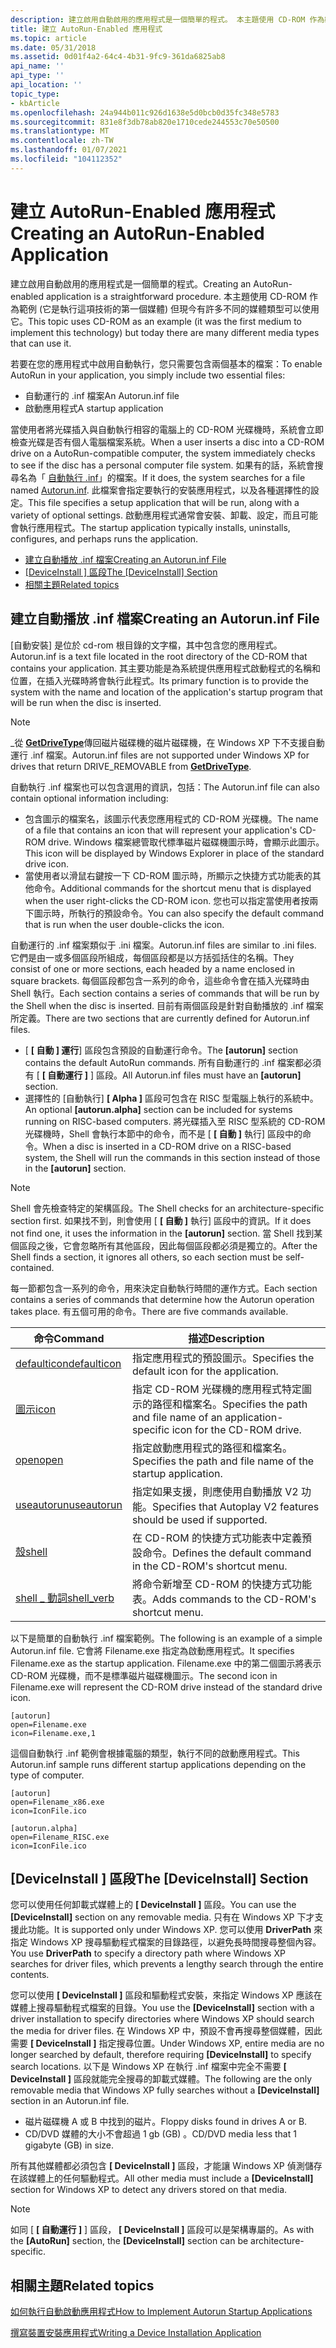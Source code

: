 ```yaml
---
description: 建立啟用自動啟用的應用程式是一個簡單的程式。 本主題使用 CD-ROM 作為範例 (它是執行這項技術的第一個媒體) 但現今有許多不同的媒體類型可以使用它。
title: 建立 AutoRun-Enabled 應用程式
ms.topic: article
ms.date: 05/31/2018
ms.assetid: 0d01f4a2-64c4-4b31-9fc9-361da6825ab8
api_name: ''
api_type: ''
api_location: ''
topic_type:
- kbArticle
ms.openlocfilehash: 24a944b011c926d1638e5d0bcb0d35fc348e5783
ms.sourcegitcommit: 831e8f3db78ab820e1710cede244553c70e50500
ms.translationtype: MT
ms.contentlocale: zh-TW
ms.lasthandoff: 01/07/2021
ms.locfileid: "104112352"
---
```

# <a name="creating-an-autorun-enabled-application"></a><span data-ttu-id="0e67b-104">建立 AutoRun-Enabled 應用程式</span><span class="sxs-lookup"><span data-stu-id="0e67b-104">Creating an AutoRun-Enabled Application</span></span>

<span data-ttu-id="0e67b-105">建立啟用自動啟用的應用程式是一個簡單的程式。</span><span class="sxs-lookup"><span data-stu-id="0e67b-105">Creating an AutoRun-enabled application is a straightforward procedure.</span></span> <span data-ttu-id="0e67b-106">本主題使用 CD-ROM 作為範例 (它是執行這項技術的第一個媒體) 但現今有許多不同的媒體類型可以使用它。</span><span class="sxs-lookup"><span data-stu-id="0e67b-106">This topic uses CD-ROM as an example (it was the first medium to implement this technology) but today there are many different media types that can use it.</span></span>

<span data-ttu-id="0e67b-107">若要在您的應用程式中啟用自動執行，您只需要包含兩個基本的檔案：</span><span class="sxs-lookup"><span data-stu-id="0e67b-107">To enable AutoRun in your application, you simply include two essential files:</span></span>

-   <span data-ttu-id="0e67b-108">自動運行的 .inf 檔案</span><span class="sxs-lookup"><span data-stu-id="0e67b-108">An Autorun.inf file</span></span>
-   <span data-ttu-id="0e67b-109">啟動應用程式</span><span class="sxs-lookup"><span data-stu-id="0e67b-109">A startup application</span></span>

<span data-ttu-id="0e67b-110">當使用者將光碟插入與自動執行相容的電腦上的 CD-ROM 光碟機時，系統會立即檢查光碟是否有個人電腦檔案系統。</span><span class="sxs-lookup"><span data-stu-id="0e67b-110">When a user inserts a disc into a CD-ROM drive on a AutoRun-compatible computer, the system immediately checks to see if the disc has a personal computer file system.</span></span> <span data-ttu-id="0e67b-111">如果有的話，系統會搜尋名為「 [自動執行 .inf](#creating-an-autoruninf-file)」的檔案。</span><span class="sxs-lookup"><span data-stu-id="0e67b-111">If it does, the system searches for a file named [Autorun.inf](#creating-an-autoruninf-file).</span></span> <span data-ttu-id="0e67b-112">此檔案會指定要執行的安裝應用程式，以及各種選擇性的設定。</span><span class="sxs-lookup"><span data-stu-id="0e67b-112">This file specifies a setup application that will be run, along with a variety of optional settings.</span></span> <span data-ttu-id="0e67b-113">啟動應用程式通常會安裝、卸載、設定，而且可能會執行應用程式。</span><span class="sxs-lookup"><span data-stu-id="0e67b-113">The startup application typically installs, uninstalls, configures, and perhaps runs the application.</span></span>

-   [<span data-ttu-id="0e67b-114">建立自動播放 .inf 檔案</span><span class="sxs-lookup"><span data-stu-id="0e67b-114">Creating an Autorun.inf File</span></span>](#creating-an-autoruninf-file)
-   <span data-ttu-id="0e67b-115">[\[DeviceInstall \] 區段](#the-deviceinstall-section)</span><span class="sxs-lookup"><span data-stu-id="0e67b-115">[The \[DeviceInstall\] Section](#the-deviceinstall-section)</span></span>
-   [<span data-ttu-id="0e67b-116">相關主題</span><span class="sxs-lookup"><span data-stu-id="0e67b-116">Related topics</span></span>](#related-topics)

## <a name="creating-an-autoruninf-file"></a><span data-ttu-id="0e67b-117">建立自動播放 .inf 檔案</span><span class="sxs-lookup"><span data-stu-id="0e67b-117">Creating an Autorun.inf File</span></span>

<span data-ttu-id="0e67b-118">[自動安裝] 是位於 cd-rom 根目錄的文字檔，其中包含您的應用程式。</span><span class="sxs-lookup"><span data-stu-id="0e67b-118">Autorun.inf is a text file located in the root directory of the CD-ROM that contains your application.</span></span> <span data-ttu-id="0e67b-119">其主要功能是為系統提供應用程式啟動程式的名稱和位置，在插入光碟時將會執行此程式。</span><span class="sxs-lookup"><span data-stu-id="0e67b-119">Its primary function is to provide the system with the name and location of the application's startup program that will be run when the disc is inserted.</span></span>

> [!Note]  
> <span data-ttu-id="0e67b-120">\_從 [**GetDriveType**](/windows/win32/api/fileapi/nf-fileapi-getdrivetypea)傳回磁片磁碟機的磁片磁碟機，在 Windows XP 下不支援自動運行 .inf 檔案。</span><span class="sxs-lookup"><span data-stu-id="0e67b-120">Autorun.inf files are not supported under Windows XP for drives that return DRIVE\_REMOVABLE from [**GetDriveType**](/windows/win32/api/fileapi/nf-fileapi-getdrivetypea).</span></span>

 

<span data-ttu-id="0e67b-121">自動執行 .inf 檔案也可以包含選用的資訊，包括：</span><span class="sxs-lookup"><span data-stu-id="0e67b-121">The Autorun.inf file can also contain optional information including:</span></span>

-   <span data-ttu-id="0e67b-122">包含圖示的檔案名，該圖示代表您應用程式的 CD-ROM 光碟機。</span><span class="sxs-lookup"><span data-stu-id="0e67b-122">The name of a file that contains an icon that will represent your application's CD-ROM drive.</span></span> <span data-ttu-id="0e67b-123">Windows 檔案總管取代標準磁片磁碟機圖示時，會顯示此圖示。</span><span class="sxs-lookup"><span data-stu-id="0e67b-123">This icon will be displayed by Windows Explorer in place of the standard drive icon.</span></span>
-   <span data-ttu-id="0e67b-124">當使用者以滑鼠右鍵按一下 CD-ROM 圖示時，所顯示之快捷方式功能表的其他命令。</span><span class="sxs-lookup"><span data-stu-id="0e67b-124">Additional commands for the shortcut menu that is displayed when the user right-clicks the CD-ROM icon.</span></span> <span data-ttu-id="0e67b-125">您也可以指定當使用者按兩下圖示時，所執行的預設命令。</span><span class="sxs-lookup"><span data-stu-id="0e67b-125">You can also specify the default command that is run when the user double-clicks the icon.</span></span>

<span data-ttu-id="0e67b-126">自動運行的 .inf 檔案類似于 .ini 檔案。</span><span class="sxs-lookup"><span data-stu-id="0e67b-126">Autorun.inf files are similar to .ini files.</span></span> <span data-ttu-id="0e67b-127">它們是由一或多個區段所組成，每個區段都是以方括弧括住的名稱。</span><span class="sxs-lookup"><span data-stu-id="0e67b-127">They consist of one or more sections, each headed by a name enclosed in square brackets.</span></span> <span data-ttu-id="0e67b-128">每個區段都包含一系列的命令，這些命令會在插入光碟時由 Shell 執行。</span><span class="sxs-lookup"><span data-stu-id="0e67b-128">Each section contains a series of commands that will be run by the Shell when the disc is inserted.</span></span> <span data-ttu-id="0e67b-129">目前有兩個區段是針對自動播放的 .inf 檔案所定義。</span><span class="sxs-lookup"><span data-stu-id="0e67b-129">There are two sections that are currently defined for Autorun.inf files.</span></span>

-   <span data-ttu-id="0e67b-130">[ **\[ 自動 \] 運行**] 區段包含預設的自動運行命令。</span><span class="sxs-lookup"><span data-stu-id="0e67b-130">The **\[autorun\]** section contains the default AutoRun commands.</span></span> <span data-ttu-id="0e67b-131">所有自動運行的 .inf 檔案都必須有 [ **\[ 自動運行 \]** ] 區段。</span><span class="sxs-lookup"><span data-stu-id="0e67b-131">All Autorun.inf files must have an **\[autorun\]** section.</span></span>
-   <span data-ttu-id="0e67b-132">選擇性的 [自動執行] **\[ Alpha \]** 區段可包含在 RISC 型電腦上執行的系統中。</span><span class="sxs-lookup"><span data-stu-id="0e67b-132">An optional **\[autorun.alpha\]** section can be included for systems running on RISC-based computers.</span></span> <span data-ttu-id="0e67b-133">將光碟插入至 RISC 型系統的 CD-ROM 光碟機時，Shell 會執行本節中的命令，而不是 [ **\[ 自動 \]** 執行] 區段中的命令。</span><span class="sxs-lookup"><span data-stu-id="0e67b-133">When a disc is inserted in a CD-ROM drive on a RISC-based system, the Shell will run the commands in this section instead of those in the **\[autorun\]** section.</span></span>

> [!Note]  
> <span data-ttu-id="0e67b-134">Shell 會先檢查特定的架構區段。</span><span class="sxs-lookup"><span data-stu-id="0e67b-134">The Shell checks for an architecture-specific section first.</span></span> <span data-ttu-id="0e67b-135">如果找不到，則會使用 [ **\[ 自動 \]** 執行] 區段中的資訊。</span><span class="sxs-lookup"><span data-stu-id="0e67b-135">If it does not find one, it uses the information in the **\[autorun\]** section.</span></span> <span data-ttu-id="0e67b-136">當 Shell 找到某個區段之後，它會忽略所有其他區段，因此每個區段都必須是獨立的。</span><span class="sxs-lookup"><span data-stu-id="0e67b-136">After the Shell finds a section, it ignores all others, so each section must be self-contained.</span></span>

 

<span data-ttu-id="0e67b-137">每一節都包含一系列的命令，用來決定自動執行時間的運作方式。</span><span class="sxs-lookup"><span data-stu-id="0e67b-137">Each section contains a series of commands that determine how the Autorun operation takes place.</span></span> <span data-ttu-id="0e67b-138">有五個可用的命令。</span><span class="sxs-lookup"><span data-stu-id="0e67b-138">There are five commands available.</span></span>



| <span data-ttu-id="0e67b-139">命令</span><span class="sxs-lookup"><span data-stu-id="0e67b-139">Command</span></span>                         | <span data-ttu-id="0e67b-140">描述</span><span class="sxs-lookup"><span data-stu-id="0e67b-140">Description</span></span>                                                                            |
|---------------------------------|----------------------------------------------------------------------------------------|
| [<span data-ttu-id="0e67b-141">defaulticon</span><span class="sxs-lookup"><span data-stu-id="0e67b-141">defaulticon</span></span>](autorun-cmds.md) | <span data-ttu-id="0e67b-142">指定應用程式的預設圖示。</span><span class="sxs-lookup"><span data-stu-id="0e67b-142">Specifies the default icon for the application.</span></span>                                        |
| [<span data-ttu-id="0e67b-143">圖示</span><span class="sxs-lookup"><span data-stu-id="0e67b-143">icon</span></span>](autorun-cmds.md)        | <span data-ttu-id="0e67b-144">指定 CD-ROM 光碟機的應用程式特定圖示的路徑和檔案名。</span><span class="sxs-lookup"><span data-stu-id="0e67b-144">Specifies the path and file name of an application-specific icon for the CD-ROM drive.</span></span> |
| [<span data-ttu-id="0e67b-145">open</span><span class="sxs-lookup"><span data-stu-id="0e67b-145">open</span></span>](autorun-cmds.md)        | <span data-ttu-id="0e67b-146">指定啟動應用程式的路徑和檔案名。</span><span class="sxs-lookup"><span data-stu-id="0e67b-146">Specifies the path and file name of the startup application.</span></span>                           |
| [<span data-ttu-id="0e67b-147">useautorun</span><span class="sxs-lookup"><span data-stu-id="0e67b-147">useautorun</span></span>](autorun-cmds.md)  | <span data-ttu-id="0e67b-148">指定如果支援，則應使用自動播放 V2 功能。</span><span class="sxs-lookup"><span data-stu-id="0e67b-148">Specifies that Autoplay V2 features should be used if supported.</span></span>                       |
| [<span data-ttu-id="0e67b-149">殼</span><span class="sxs-lookup"><span data-stu-id="0e67b-149">shell</span></span>](autorun-cmds.md)       | <span data-ttu-id="0e67b-150">在 CD-ROM 的快捷方式功能表中定義預設命令。</span><span class="sxs-lookup"><span data-stu-id="0e67b-150">Defines the default command in the CD-ROM's shortcut menu.</span></span>                             |
| [<span data-ttu-id="0e67b-151">shell \_ 動詞</span><span class="sxs-lookup"><span data-stu-id="0e67b-151">shell\_verb</span></span>](autorun-cmds.md) | <span data-ttu-id="0e67b-152">將命令新增至 CD-ROM 的快捷方式功能表。</span><span class="sxs-lookup"><span data-stu-id="0e67b-152">Adds commands to the CD-ROM's shortcut menu.</span></span>                                           |



 

<span data-ttu-id="0e67b-153">以下是簡單的自動執行 .inf 檔案範例。</span><span class="sxs-lookup"><span data-stu-id="0e67b-153">The following is an example of a simple Autorun.inf file.</span></span> <span data-ttu-id="0e67b-154">它會將 Filename.exe 指定為啟動應用程式。</span><span class="sxs-lookup"><span data-stu-id="0e67b-154">It specifies Filename.exe as the startup application.</span></span> <span data-ttu-id="0e67b-155">Filename.exe 中的第二個圖示將表示 CD-ROM 光碟機，而不是標準磁片磁碟機圖示。</span><span class="sxs-lookup"><span data-stu-id="0e67b-155">The second icon in Filename.exe will represent the CD-ROM drive instead of the standard drive icon.</span></span>


```
[autorun] 
open=Filename.exe 
icon=Filename.exe,1
```



<span data-ttu-id="0e67b-156">這個自動執行 .inf 範例會根據電腦的類型，執行不同的啟動應用程式。</span><span class="sxs-lookup"><span data-stu-id="0e67b-156">This Autorun.inf sample runs different startup applications depending on the type of computer.</span></span>


```
[autorun] 
open=Filename_x86.exe 
icon=IconFile.ico 

[autorun.alpha] 
open=Filename_RISC.exe 
icon=IconFile.ico
```



## <a name="the-deviceinstall-section"></a><span data-ttu-id="0e67b-157">\[DeviceInstall \] 區段</span><span class="sxs-lookup"><span data-stu-id="0e67b-157">The \[DeviceInstall\] Section</span></span>

<span data-ttu-id="0e67b-158">您可以使用任何卸載式媒體上的 **\[ DeviceInstall \]** 區段。</span><span class="sxs-lookup"><span data-stu-id="0e67b-158">You can use the **\[DeviceInstall\]** section on any removable media.</span></span> <span data-ttu-id="0e67b-159">只有在 Windows XP 下才支援此功能。</span><span class="sxs-lookup"><span data-stu-id="0e67b-159">It is supported only under Windows XP.</span></span> <span data-ttu-id="0e67b-160">您可以使用 **DriverPath** 來指定 Windows XP 搜尋驅動程式檔案的目錄路徑，以避免長時間搜尋整個內容。</span><span class="sxs-lookup"><span data-stu-id="0e67b-160">You use **DriverPath** to specify a directory path where Windows XP searches for driver files, which prevents a lengthy search through the entire contents.</span></span>

<span data-ttu-id="0e67b-161">您可以使用 **\[ DeviceInstall \]** 區段和驅動程式安裝，來指定 Windows XP 應該在媒體上搜尋驅動程式檔案的目錄。</span><span class="sxs-lookup"><span data-stu-id="0e67b-161">You use the **\[DeviceInstall\]** section with a driver installation to specify directories where Windows XP should search the media for driver files.</span></span> <span data-ttu-id="0e67b-162">在 Windows XP 中，預設不會再搜尋整個媒體，因此需要 **\[ DeviceInstall \]** 指定搜尋位置。</span><span class="sxs-lookup"><span data-stu-id="0e67b-162">Under Windows XP, entire media are no longer searched by default, therefore requiring **\[DeviceInstall\]** to specify search locations.</span></span> <span data-ttu-id="0e67b-163">以下是 Windows XP 在執行 .inf 檔案中完全不需要 **\[ DeviceInstall \]** 區段就能完全搜尋的卸載式媒體。</span><span class="sxs-lookup"><span data-stu-id="0e67b-163">The following are the only removable media that Windows XP fully searches without a **\[DeviceInstall\]** section in an Autorun.inf file.</span></span>

-   <span data-ttu-id="0e67b-164">磁片磁碟機 A 或 B 中找到的磁片。</span><span class="sxs-lookup"><span data-stu-id="0e67b-164">Floppy disks found in drives A or B.</span></span>
-   <span data-ttu-id="0e67b-165">CD/DVD 媒體的大小不會超過 1 gb (GB) 。</span><span class="sxs-lookup"><span data-stu-id="0e67b-165">CD/DVD media less that 1 gigabyte (GB) in size.</span></span>

<span data-ttu-id="0e67b-166">所有其他媒體都必須包含 **\[ DeviceInstall \]** 區段，才能讓 Windows XP 偵測儲存在該媒體上的任何驅動程式。</span><span class="sxs-lookup"><span data-stu-id="0e67b-166">All other media must include a **\[DeviceInstall\]** section for Windows XP to detect any drivers stored on that media.</span></span>

> [!Note]  
> <span data-ttu-id="0e67b-167">如同 [ **\[ 自動運行 \]** ] 區段， **\[ DeviceInstall \]** 區段可以是架構專屬的。</span><span class="sxs-lookup"><span data-stu-id="0e67b-167">As with the **\[AutoRun\]** section, the **\[DeviceInstall\]** section can be architecture-specific.</span></span>

 

## <a name="related-topics"></a><span data-ttu-id="0e67b-168">相關主題</span><span class="sxs-lookup"><span data-stu-id="0e67b-168">Related topics</span></span>

<dl> <dt>

[<span data-ttu-id="0e67b-169">如何執行自動啟動應用程式</span><span class="sxs-lookup"><span data-stu-id="0e67b-169">How to Implement Autorun Startup Applications</span></span>](how-to-implement-autorun-startup-applications.md)
</dt> <dt>

[<span data-ttu-id="0e67b-170">撰寫裝置安裝應用程式</span><span class="sxs-lookup"><span data-stu-id="0e67b-170">Writing a Device Installation Application</span></span>](/windows-hardware/drivers/install/writing-a-device-installation-application)
</dt> </dl>

 

 
